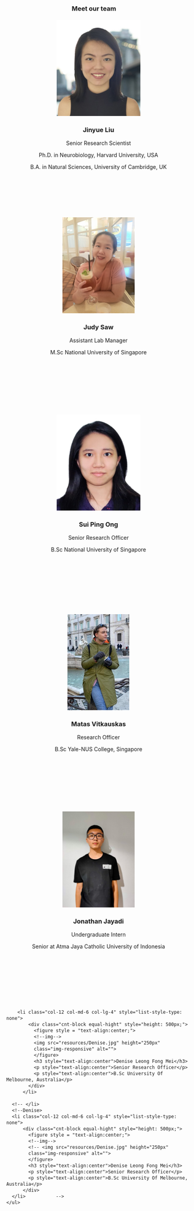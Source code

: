 <meta name="viewport" content="width=device-width, initial-scale=1.0">
<link href="//maxcdn.bootstrapcdn.com/bootstrap/4.1.1/css/bootstrap.min.css" rel="stylesheet" id="bootstrap-css">
<script src="//maxcdn.bootstrapcdn.com/bootstrap/4.1.1/js/bootstrap.min.js"></script>
<script src="//cdnjs.cloudflare.com/ajax/libs/jquery/3.2.1/jquery.min.js"></script>
<link rel="stylesheet" href="https://stackpath.bootstrapcdn.com/font-awesome/4.7.0/css/font-awesome.min.css">
<link rel="stylesheet" type="text/css" href="css/main.css">
 
 <!--text and image-->
 <div class="container">
    <!--Meet out team-->
    <h3 style="text-align:center"> Meet our team </h3>
    <!--List of teammates-->
    <ul class="row" style="margin:20px 0;">
      <!--Jinyue-->
      <li class="col-12 col-md-6 col-lg-4" style="list-style-type: none">
          <div class="cnt-block equal-hight" style="height: 500px;">
            <figure style="margin:auto;text-align:center;">
            <!--img-->
            <img src="resources/Liu Jinyue.jpg"  
            height="250px" class="img-responsive" alt="">
            </figure>
            <h3 style="text-align:center">Jinyue Liu</h3>
            <p style="text-align:center">Senior Research Scientist</p>
            <p style="text-align:center">Ph.D. in Neurobiology, Harvard University, USA </p>
            <p style="text-align:center">B.A. in Natural Sciences, University of Cambridge, UK </p>
          </div>
      </li>
       <!--Judy-->
      <li class="col-12 col-md-6 col-lg-4" style="list-style-type: none">
          <div class="cnt-block equal-hight" style="height: 500px;">
            <figure style = "text-align:center;">
            <!--img-->
            <img src="resources/judy photo.jfif" height="250px" class="img-responsive" alt="">
            </figure>
            <h3 style="text-align:center">Judy Saw</h3>
            <p style="text-align:center">Assistant Lab Manager</p>
            <p style="text-align:center">M.Sc National University of Singapore</p>
            <p style="text-align:center"> </p>
        </div>
      </li>
       <!--Sui Ping-->
      <li class="col-12 col-md-6 col-lg-4" style="list-style-type: none">
          <div class="cnt-block equal-hight" style="height: 500px;">
            <figure style = "text-align:center;">
            <!--img-->
            <img src="resources/Ong Sui Ping.jpg" height="250px"
            class="img-responsive" alt="">
            </figure>
            <h3 style="text-align:center">Sui Ping Ong</h3>
            <p style="text-align:center">Senior Research Officer</p>
            <p style="text-align:center">B.Sc National University of Singapore</p>
          </div>
      </li>
    </ul>
    <!--dummy row to hold future teammates-->
    <ul class="row" style="margin:20px 0">
    <!--Matas-->
      <li class="col-12 col-md-6 col-lg-4" style="list-style-type: none">
          <div class="cnt-block equal-hight" style="height: 500px;">
            <figure style = "text-align:center;">
            <!--img-->
            <img src="resources/matas_photo_2.jpg" height="250px" 
            class="img-responsive" alt="">
            </figure>
            <h3 style="text-align:center">Matas Vitkauskas</h3>
            <p style="text-align:center">Research Officer</p>
            <p style="text-align:center">B.Sc Yale-NUS College, Singapore</p>
          </div>
      </li>
      <!--Jonathan-->
      <li class="col-12 col-md-6 col-lg-4" style="list-style-type: none">
          <div class="cnt-block equal-hight" style="height: 500px;">
            <figure style = "text-align:center;">
            <!--img-->
            <img src="resources/jonathan_photo.jfif" height="250px"
            class="img-responsive" alt="">
            </figure>
            <h3 style="text-align:center">Jonathan Jayadi</h3>
            <p style="text-align:center">Undergraduate Intern</p>
            <p style="text-align:center">Senior at Atma Jaya Catholic University of Indonesia</p>
          </div>
        </li>

        <li class="col-12 col-md-6 col-lg-4" style="list-style-type: none">
            <div class="cnt-block equal-hight" style="height: 500px;">
              <figure style = "text-align:center;">
              <!--img-->
              <img src="resources/Denise.jpg" height="250px"
              class="img-responsive" alt="">
              </figure>
              <h3 style="text-align:center">Denise Leong Fong Mei</h3>
              <p style="text-align:center">Senior Research Officer</p>
              <p style="text-align:center">B.Sc University Of Melbourne, Australia</p>
            </div>
          </li>
          
      <!-- </li> 
      <!--Denise>
      <li class="col-12 col-md-6 col-lg-4" style="list-style-type: none">
          <div class="cnt-block equal-hight" style="height: 500px;">
            <figure style = "text-align:center;">
            <!--img-->
            <!-- <img src="resources/Denise.jpg" height="250px"
            class="img-responsive" alt="">
            </figure>
            <h3 style="text-align:center">Denise Leong Fong Mei</h3>
            <p style="text-align:center">Senior Research Officer</p>
            <p style="text-align:center">B.Sc University Of Melbourne, Australia</p>
          </div>
      </li>           -->
    </ul>
  </div>
